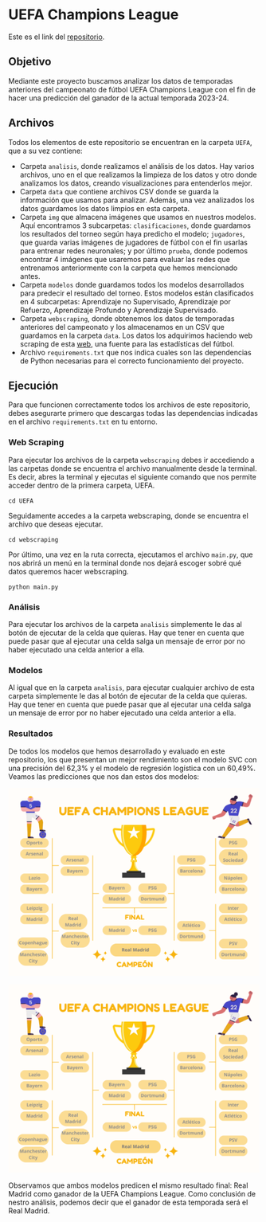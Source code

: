 # UEFA Champions League

Este es el link del [repositorio](https://github.com/lauralardies/uefa_analisis).

## Objetivo

Mediante este proyecto buscamos analizar los datos de temporadas anteriores del campeonato de fútbol UEFA Champions League con el fin de hacer una predicción del ganador de la actual temporada 2023-24.

## Archivos

Todos los elementos de este repositorio se encuentran en la carpeta `UEFA`, que a su vez contiene:
- Carpeta `analisis`, donde realizamos el análisis de los datos. Hay varios archivos, uno en el que realizamos la limpieza de los datos y otro donde analizamos los datos, creando visualizaciones para entenderlos mejor.
- Carpeta `data` que contiene archivos CSV donde se guarda la información que usamos para analizar. Además, una vez analizados los datos guardamos los datos limpios en esta carpeta.
- Carpeta `img` que almacena imágenes que usamos en nuestros modelos. Aquí encontramos 3 subcarpetas: `clasificaciones`, donde guardamos los resultados del torneo según haya predicho el modelo; `jugadores`, que guarda varias imágenes de jugadores de fútbol con el fin usarlas para entrenar redes neuronales; y por último `prueba`, donde podemos encontrar 4 imágenes que usaremos para evaluar las redes que entrenamos anteriormente con la carpeta que hemos mencionado antes.
- Carpeta `modelos` donde guardamos todos los modelos desarrollados para predecir el resultado del torneo. Estos modelos están clasificados en 4 subcarpetas: Aprendizaje no Supervisado, Aprendizaje por Refuerzo, Aprendizaje Profundo y Aprendizaje Supervisado.
- Carpeta `webscraping`, donde obtenemos los datos de temporadas anteriores del campeonato y los almacenamos en un CSV que guardamos en la carpeta `data`. Los datos los adquirimos haciendo web scraping de esta [web](https://fbref.com), una fuente para las estadísticas del fútbol.
- Archivo `requirements.txt` que nos indica cuales son las dependencias de Python necesarias para el correcto funcionamiento del proyecto.

## Ejecución

Para que funcionen correctamente todos los archivos de este repositorio, debes asegurarte primero que descargas todas las dependencias indicadas en el archivo `requirements.txt` en tu entorno.

### Web Scraping

Para ejecutar los archivos de la carpeta `webscraping` debes ir accediendo a las carpetas donde se encuentra el archivo manualmente desde la terminal. Es decir, abres la terminal y ejecutas el siguiente comando que nos permite acceder dentro de la primera carpeta, UEFA.

```
cd UEFA
```

Seguidamente accedes a la carpeta webscraping, donde se encuentra el archivo que deseas ejecutar.

```
cd webscraping
```

Por último, una vez en la ruta correcta, ejecutamos el archivo `main.py`, que nos abrirá un menú en la terminal donde nos dejará escoger sobré qué datos queremos hacer webscraping.

```
python main.py
```

### Análisis

Para ejecutar los archivos de la carpeta `analisis` simplemente le das al botón de ejecutar de la celda que quieras. Hay que tener en cuenta que puede pasar que al ejecutar una celda salga un mensaje de error por no haber ejecutado una celda anterior a ella.

### Modelos

Al igual que en la carpeta `analisis`, para ejecutar cualquier archivo de esta carpeta simplemente le das al botón de ejecutar de la celda que quieras. Hay que tener en cuenta que puede pasar que al ejecutar una celda salga un mensaje de error por no haber ejecutado una celda anterior a ella.

### Resultados

De todos los modelos que hemos desarrollado y evaluado en este repositorio, los que presentan un mejor rendimiento son el modelo SVC con una precisión del 62,3% y el modelo de regresión logística con un 60,49%. Veamos las predicciones que nos dan estos dos modelos:

![SVC](https://github.com/lauralardies/uefa_analisis/blob/main/UEFA/img/clasificaciones/LR_SVC.png?raw=true)

![LR](https://github.com/lauralardies/uefa_analisis/blob/main/UEFA/img/clasificaciones/LR_SVC.png?raw=true)

Observamos que ambos modelos predicen el mismo resultado final: Real Madrid como ganador de la UEFA Champions League. Como conclusión de nestro análisis, podemos decir que el ganador de esta temporada será el Real Madrid.
